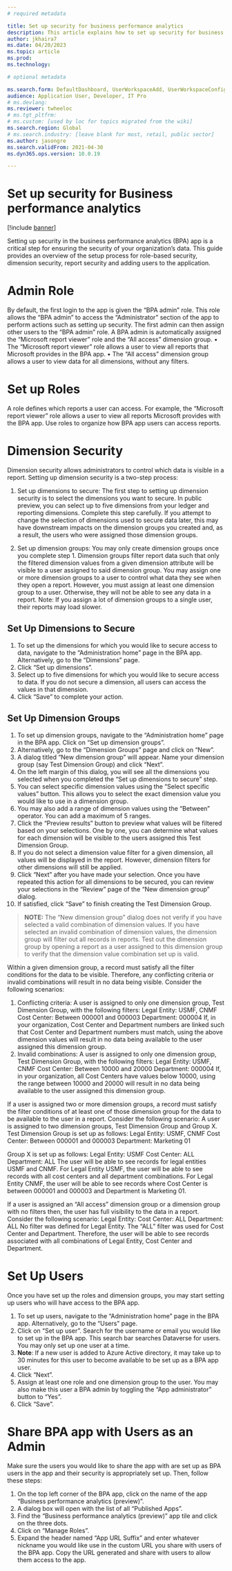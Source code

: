 ```yaml
---
# required metadata

title: Set up security for business performance analytics
description: This article explains how to set up security for business performance analytics
author: jkhaira7
ms.date: 04/20/2023
ms.topic: article
ms.prod: 
ms.technology: 

# optional metadata

ms.search.form: DefaultDashboard, UserWorkspaceAdd, UserWorkspaceConfigureWebsite
audience: Application User, Developer, IT Pro
# ms.devlang: 
ms.reviewer: twheeloc
# ms.tgt_pltfrm: 
# ms.custom: [used by loc for topics migrated from the wiki]
ms.search.region: Global
# ms.search.industry: [leave blank for most, retail, public sector]
ms.author: jasongre
ms.search.validFrom: 2021-04-30
ms.dyn365.ops.version: 10.0.19

---
```


# Set up security for Business performance analytics

[!include [banner](../includes/banner.md)]


Setting up security in the business performance analytics (BPA) app is a critical step for ensuring the security of your organization’s data. This guide provides an overview of the setup process for role-based security, dimension security, report security and adding users to the application. 
# Admin Role
By default, the first login to the app is given the “BPA admin” role. This role allows the “BPA admin” to access the “Administrator” section of the app to perform actions such as setting up security. The first admin can then assign other users to the “BPA admin” role.
A BPA admin is automatically assigned the “Microsoft report viewer” role and the “All access” dimension group. 
•	The “Microsoft report viewer” role allows a user to view all reports that Microsoft provides in the BPA app. 
•	The “All access” dimension group allows a user to view data for all dimensions, without any filters. 
# Set up Roles
A role defines which reports a user can access. For example, the “Microsoft report viewer” role allows a user to view all reports Microsoft provides with the BPA app. Use roles to organize how BPA app users can access reports. 
# Dimension Security
Dimension security allows administrators to control which data is visible in a report. Setting up dimension security is a two-step process:

1. Set up dimensions to secure: The first step to setting up dimension security is to select the dimensions you want to secure. In public preview, you can select up to five dimensions from your ledger and reporting dimensions. Complete this step carefully. If you attempt to change the selection of dimensions used to secure data later, this may have downstream impacts on the dimension groups you created and, as a result, the users who were assigned those dimension groups. 

2. Set up dimension groups: You may only create dimension groups once you complete step 1. Dimension groups filter report data such that only the filtered dimension values from a given dimension attribute will be visible to a user assigned to said dimension group.  You may assign one or more dimension groups to a user to control what data they see when they open a report. However, you must assign at least one dimension group to a user. Otherwise, they will not be able to see any data in a report. Note: If you assign a lot of dimension groups to a single user, their reports may load slower. 


## Set Up Dimensions to Secure

1.	To set up the dimensions for which you would like to secure access to data, navigate to the “Administration home” page in the BPA app. Alternatively, go to the “Dimensions” page. 
2.	Click “Set up dimensions”. 
3.	Select up to five dimensions for which you would like to secure access to data. If you do not secure a dimension, all users can access the values in that dimension. 
4.	Click “Save” to complete your action. 

## Set Up Dimension Groups
1.	To set up dimension groups, navigate to the “Administration home” page in the BPA app. Click on “Set up dimension groups”. 
2.	Alternatively, go to the “Dimension Groups” page and click on “New”.
3.	A dialog titled “New dimension group” will appear. Name your dimension group (say Test Dimension Group) and click “Next”. 
4.	On the left margin of this dialog, you will see all the dimensions you selected when you completed the “Set up dimensions to secure” step. 
5.	You can select specific dimension values using the “Select specific values” button. This allows you to select the exact dimension value you would like to use in a dimension group.
6.	You may also add a range of dimension values using the “Between” operator. You can add a maximum of 5 ranges. 
7.	Click the “Preview results” button to preview what values will be filtered based on your selections. One by one, you can determine what values for each dimension will be visible to the users assigned this Test Dimension Group. 
8.	If you do not select a dimension value filter for a given dimension, all values will be displayed in the report. However, dimension filters for other dimensions will still be applied. 
9.	Click “Next” after you have made your selection. Once you have repeated this action for all dimensions to be secured, you can review your selections in the “Review” page of the “New dimension group” dialog. 
10.	If satisfied, click “Save” to finish creating the Test Dimension Group.  

>**NOTE:**
The “New dimension group” dialog does not verify if you have selected a valid combination of dimension values. If you have selected an invalid combination of dimension values, the dimension group will filter out all records in reports. Test out the dimension group by opening a report as a user assigned to this dimension group to verify that the dimension value combination set up is valid. 

Within a given dimension group, a record must satisfy all the filter conditions for the data to be visible. Therefore, any conflicting criteria or invalid combinations will result in no data being visible. Consider the following scenarios: 

1.	Conflicting criteria: A user is assigned to only one dimension group, Test Dimension Group, with the following filters: 
Legal Entity: USMF, CNMF
Cost Center: Between 000001 and 000003
Department: 000004
If, in your organization, Cost Center and Department numbers are linked such that Cost Center and Department numbers must match, using the above dimension values will result in no data being available to the user assigned this dimension group. 
2.	Invalid combinations: A user is assigned to only one dimension group, Test Dimension Group, with the following filters: 
Legal Entity: USMF, CNMF
Cost Center: Between 10000 and 20000
Department: 000004
If, in your organization, all Cost Centers have values below 10000, using the range between 10000 and 20000 will result in no data being available to the user assigned this dimension group.
 
If a user is assigned two or more dimension groups, a record must satisfy the filter conditions of at least one of those dimension group for the data to be available to the user in a report. Consider the following scenario: 
A user is assigned to two dimension groups, Test Dimension Group and Group X. 
Test Dimension Group is set up as follows: 
Legal Entity: USMF, CNMF
Cost Center: Between 000001 and 000003
Department: Marketing 01

Group X is set up as follows: 
Legal Entity: USMF
Cost Center: ALL
Department: ALL
The user will be able to see records for legal entities USMF and CNMF. For Legal Entity USMF, the user will be able to see records with all cost centers and all department combinations. For Legal Entity CNMF, the user will be able to see records where Cost Center is between 000001 and 000003 and Department is Marketing 01. 

If a user is assigned an “All access” dimension group or a dimension group with no filters then, the user has full visibility to the data in a report. Consider the following scenario: 
Legal Entity: 
Cost Center: ALL
Department: ALL
No filter was defined for Legal Entity. The “ALL” filter was used for Cost Center and Department. Therefore, the user will be able to see records associated with all combinations of Legal Entity, Cost Center and Department. 

# Set Up Users
Once you have set up the roles and dimension groups, you may start setting up users who will have access to the BPA app. 
1.	To set up users, navigate to the “Administration home” page in the BPA app. Alternatively, go to the “Users” page. 
2.	Click on “Set up user”. Search for the username or email you would like to set up in the BPA app. This search bar searches Dataverse for users. You may only set up one user at a time.
3.	**Note**: If a new user is added to Azure Active directory, it may take up to 30 minutes for this user to become available to be set up as a BPA app user. 
4.	Click “Next”. 
5.	Assign at least one role and one dimension group to the user. You may also make this user a BPA admin by toggling the “App administrator” button to “Yes”. 
6.	Click “Save”.  

# Share BPA app with Users as an Admin
Make sure the users you would like to share the app with are set up as BPA users in the app and their security is appropriately set up. Then, follow these steps: 
1.	On the top left corner of the BPA app, click on the name of the app “Business performance analytics (preview)”. 
2.	A dialog box will open with the list of all “Published Apps”. 
3.	Find the “Business performance analytics (preview)” app tile and click on the three dots.
4.	Click on “Manage Roles”. 
5.	Expand the header named “App URL Suffix” and enter whatever nickname you would like use in the custom URL you share with users of the BPA app. Copy the URL generated and share with users to allow them access to the app.

